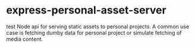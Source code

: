# express-personal-asset-server
test
Node api for serving static assets to personal projects. A common use case is fetching dumby data for personal project or simulate fetching of media content.